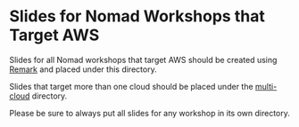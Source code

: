 # Slides for Nomad Workshops that Target AWS
Slides for all Nomad workshops that target AWS should be created using [Remark](https://remarkjs.com) and placed under this directory.

Slides that target more than one cloud should be placed under the [multi-cloud](../multi-cloud) directory.

Please be sure to always put all slides for any workshop in its own directory.
